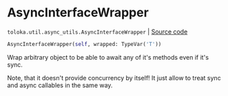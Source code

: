 # AsyncInterfaceWrapper
`toloka.util.async_utils.AsyncInterfaceWrapper` | [Source code](https://github.com/Toloka/toloka-kit/blob/v0.1.25/src/util/async_utils.py#L81)

```python
AsyncInterfaceWrapper(self, wrapped: TypeVar('T'))
```

Wrap arbitrary object to be able to await any of it's methods even if it's sync.


Note, that it doesn't provide concurrency by itself!
It just allow to treat sync and async callables in the same way.

